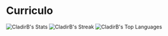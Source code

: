 # Curriculo

![CladirB's Stats](https://github-readme-stats.vercel.app/api?username=CladirB&theme=algolia&show_icons=true&hide_border=false&count_private=true)
![CladirB's Streak](https://github-readme-streak-stats.herokuapp.com/?user=CladirB&theme=algolia&hide_border=false)
![CladirB's Top Languages](https://github-readme-stats.vercel.app/api/top-langs/?username=CladirB&theme=algolia&show_icons=true&hide_border=false&layout=compact)
